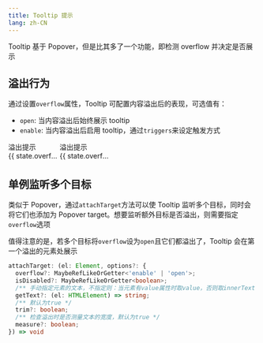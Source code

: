 ```yaml
---
title: Tooltip 提示
lang: zh-CN
---
```


Tooltip 基于 Popover，但是比其多了一个功能，即检测 overflow 并决定是否展示

## 溢出行为

通过设置`overflow`属性，Tooltip 可配置内容溢出后的表现，可选值有：

- `open`: 当内容溢出后始终展示 tooltip
- `enable`: 当内容溢出后启用 tooltip，通过`triggers`来设定触发方式

<div style="display: flex; gap: 10px">
  <l-input :value="state.overflowInput" @update="state.overflowInput = $event.detail" />
  <l-tooltip class="overflow" overflow="open">
    <div slot="tooltip">溢出提示</div>
    {{ state.overflowInput }}
  </l-tooltip>
  <l-tooltip class="overflow" overflow="enable">
    <div slot="tooltip">溢出提示</div>
    {{ state.overflowInput }}
  </l-tooltip>
</div>

## 单例监听多个目标

类似于 Popover，通过`attachTarget`方法可以使 Tooltip 监听多个目标，同时会将它们也添加为 Popover target。想要监听额外目标是否溢出，则需要指定`overflow`选项

值得注意的是，若多个目标将`overflow`设为`open`且它们都溢出了，Tooltip 会在第一个溢出的元素处展示

```ts
attachTarget: (el: Element, options?: {
  overflow?: MaybeRefLikeOrGetter<'enable' | 'open'>;
  isDisabled?: MaybeRefLikeOrGetter<boolean>;
  /** 手动指定元素的文本，不指定则：当元素有value属性时取value，否则取innerText */
  getText?: (el: HTMLElement) => string;
  /** 默认为true */
  trim?: boolean;
  /** 检查溢出时是否测量文本的宽度，默认为true */
  measure?: boolean;
}) => void
```

<!-- @Code:extraTargets -->

<script setup>
  import { reactive } from 'vue';
  const state = reactive({
    overflowInput: '溢出溢出溢出溢出'
  })
</script>

<style>
  .overflow {
    overflow: hidden;
    max-width: 100px;
    display: inline-block;
    text-overflow: ellipsis;
    white-space: nowrap;
  }
</style>

<!--this file is copied from Chinese md, remove this comment to update it, or it will be overwritten on next build-->